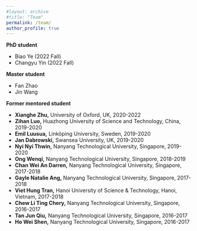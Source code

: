 ```yaml
---
#layout: archive
#title: "Team"
permalink: /team/
author_profile: true
---
```

<b>PhD student</b>  
- Biao Ye (2022 Fall)  
- Changyu Yin (2022 Fall)  

<b>Master student</b>  
- Fan Zhao   
- Jin Wang  


<b>Former mentored student</b>  
- <b>Xianghe Zhu,</b> University of Oxford, UK, 2020-2022  
- <b>Zihan Luo,</b> Huazhong University of Science and Technology, China, 2019-2020  
- <b>Emil Luusua,</b> Linköping University, Sweden, 2019-2020  
- <b>Jan Dabrowski,</b> Swansea University, UK, 2019-2020  
- <b>Nyi Nyi Thwin,</b> Nanyang Technological University, Singapore, 2019-2020  
- <b>Ong Wenqi,</b> Nanyang Technological University, Singapore, 2018-2019  
- <b>Chan Wei An Darren,</b> Nanyang Technological University, Singapore, 2017-2018     
- <b>Gayle Natalie Ang,</b> Nanyang Technological University, Singapore, 2017-2018     
- <b>Viet Hung Tran,</b> Hanoi University of Science & Technology, Hanoi, Vietnam, 2017-2018     
- <b>Chew Li Ting Chery,</b> Nanyang Technological University, Singapore, 2016-2017   
- <b>Tan Jun Qiu,</b> Nanyang Technological University, Singapore, 2016-2017  
- <b>Ho Wei Shen,</b> Nanyang Technological University, Singapore, 2016-2017   
